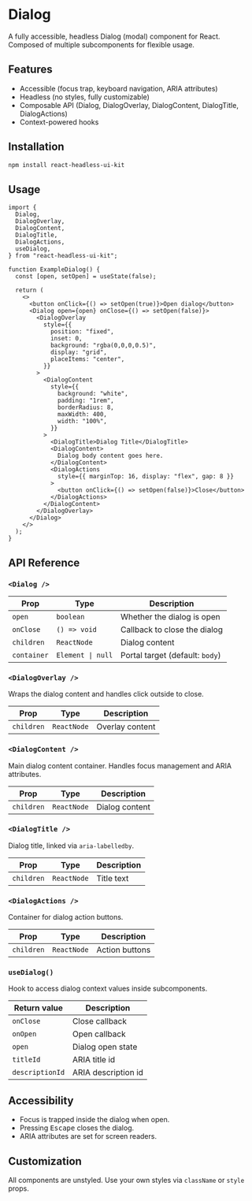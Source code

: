 # Dialog

A fully accessible, headless Dialog (modal) component for React. Composed of multiple subcomponents for flexible usage.

## Features

- Accessible (focus trap, keyboard navigation, ARIA attributes)
- Headless (no styles, fully customizable)
- Composable API (Dialog, DialogOverlay, DialogContent, DialogTitle, DialogActions)
- Context-powered hooks

## Installation

```bash
npm install react-headless-ui-kit
```

## Usage

```tsx
import {
  Dialog,
  DialogOverlay,
  DialogContent,
  DialogTitle,
  DialogActions,
  useDialog,
} from "react-headless-ui-kit";

function ExampleDialog() {
  const [open, setOpen] = useState(false);

  return (
    <>
      <button onClick={() => setOpen(true)}>Open dialog</button>
      <Dialog open={open} onClose={() => setOpen(false)}>
        <DialogOverlay
          style={{
            position: "fixed",
            inset: 0,
            background: "rgba(0,0,0,0.5)",
            display: "grid",
            placeItems: "center",
          }}
        >
          <DialogContent
            style={{
              background: "white",
              padding: "1rem",
              borderRadius: 8,
              maxWidth: 400,
              width: "100%",
            }}
          >
            <DialogTitle>Dialog Title</DialogTitle>
            <DialogContent>
              Dialog body content goes here.
            </DialogContent>
            <DialogActions
              style={{ marginTop: 16, display: "flex", gap: 8 }}
            >
              <button onClick={() => setOpen(false)}>Close</button>
            </DialogActions>
          </DialogContent>
        </DialogOverlay>
      </Dialog>
    </>
  );
}
```

## API Reference

### `<Dialog />`

| Prop      | Type                 | Description                       |
|-----------|----------------------|-----------------------------------|
| `open`    | `boolean`            | Whether the dialog is open        |
| `onClose` | `() => void`         | Callback to close the dialog      |
| `children`| `ReactNode`          | Dialog content                    |
| `container`| `Element \| null`   | Portal target (default: `body`)   |

### `<DialogOverlay />`

Wraps the dialog content and handles click outside to close.

| Prop      | Type                 | Description                       |
|-----------|----------------------|-----------------------------------|
| `children`| `ReactNode`          | Overlay content                   |

### `<DialogContent />`

Main dialog content container. Handles focus management and ARIA attributes.

| Prop      | Type                 | Description                       |
|-----------|----------------------|-----------------------------------|
| `children`| `ReactNode`          | Dialog content                    |

### `<DialogTitle />`

Dialog title, linked via `aria-labelledby`.

| Prop      | Type                 | Description                       |
|-----------|----------------------|-----------------------------------|
| `children`| `ReactNode`          | Title text                        |

### `<DialogActions />`

Container for dialog action buttons.

| Prop      | Type                 | Description                       |
|-----------|----------------------|-----------------------------------|
| `children`| `ReactNode`          | Action buttons                    |

### `useDialog()`

Hook to access dialog context values inside subcomponents.

| Return value | Description           |
|--------------|----------------------|
| `onClose`    | Close callback       |
| `onOpen`     | Open callback        |
| `open`       | Dialog open state    |
| `titleId`    | ARIA title id        |
| `descriptionId` | ARIA description id |

## Accessibility

- Focus is trapped inside the dialog when open.
- Pressing <kbd>Escape</kbd> closes the dialog.
- ARIA attributes are set for screen readers.

## Customization

All components are unstyled. Use your own styles via `className` or `style` props.

